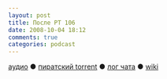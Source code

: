 ```yaml
---
layout: post
title: После РТ 106
date: 2008-10-04 18:12
comments: true
categories: podcast
---
```

[аудио](http://cdn.radio-t.com/rt106post.mp3) ● [пиратский torrent](http://pirates.radio-t.com/torrents/rt106post.mp3.torrent) ● [лог чата](http://chat.radio-t.com/logs/radio-t-106.html) ● [wiki](http://wiki.radio-t.com/%D0%9F%D0%BE%D1%81%D0%BB%D0%B5_%D0%A0%D0%A2_106)<audio src="http://cdn.radio-t.com/rt106post.mp3" preload="none">
